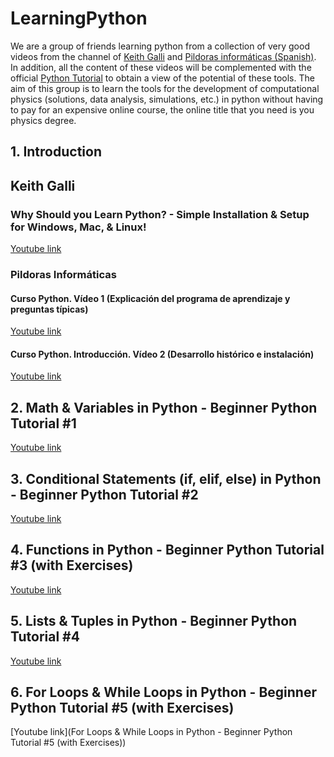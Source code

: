 # LearningPython

We are a group of friends learning python from a collection of very good videos from the channel of [Keith Galli](https://www.youtube.com/playlist?list=PLFCB5Dp81iNVoB_eWmDB1nEusSCurrsac) and [Pildoras informáticas (Spanish)](https://www.youtube.com/playlist?list=PLU8oAlHdN5BlvPxziopYZRd55pdqFwkeS). In addition, all the content of these videos will be complemented with the official [Python Tutorial](https://docs.python.org/3/tutorial/) to obtain a view of the potential of these tools. The aim of this group is to learn the tools for the development of computational physics (solutions, data analysis, simulations, etc.) in python without having to pay for an expensive online course, the online title that you need is you physics degree.

## 1. Introduction

## Keith Galli
### Why Should you Learn Python? - Simple Installation & Setup for Windows, Mac, & Linux!
[Youtube link](https://www.youtube.com/watch?v=RJL6Y761TNE&list=PLFCB5Dp81iNVoB_eWmDB1nEusSCurrsac&index=1)

### Pildoras Informáticas
#### Curso Python. Vídeo 1 (Explicación del programa de aprendizaje y preguntas típicas)
[Youtube link](https://www.youtube.com/watch?v=G2FCfQj-9ig&list=PLU8oAlHdN5BlvPxziopYZRd55pdqFwkeS&index=1)

#### Curso Python. Introducción. Vídeo 2 (Desarrollo histórico e instalación)
[Youtube link](https://www.youtube.com/watch?v=9ojhJsXNWCI&list=PLU8oAlHdN5BlvPxziopYZRd55pdqFwkeS&index=2)

## 2. Math & Variables in Python - Beginner Python Tutorial #1
[Youtube link](https://www.youtube.com/watch?v=XM0CtrJYM2A&list=PLFCB5Dp81iNVoB_eWmDB1nEusSCurrsac&index=2)

## 3. Conditional Statements (if, elif, else) in Python - Beginner Python Tutorial #2
[Youtube link](https://www.youtube.com/watch?v=vsVGPcfxEiA&list=PLFCB5Dp81iNVoB_eWmDB1nEusSCurrsac&index=4)

## 4. Functions in Python - Beginner Python Tutorial #3 (with Exercises)
[Youtube link](https://www.youtube.com/watch?v=5U95tRdYySA&list=PLFCB5Dp81iNVoB_eWmDB1nEusSCurrsac&index=5)

## 5. Lists & Tuples in Python - Beginner Python Tutorial #4
[Youtube link](https://www.youtube.com/watch?v=_zFI6ytHHdY&list=PLFCB5Dp81iNVoB_eWmDB1nEusSCurrsac&index=6)

## 6. For Loops & While Loops in Python - Beginner Python Tutorial #5 (with Exercises)
[Youtube link](For Loops & While Loops in Python - Beginner Python Tutorial #5 (with Exercises))
